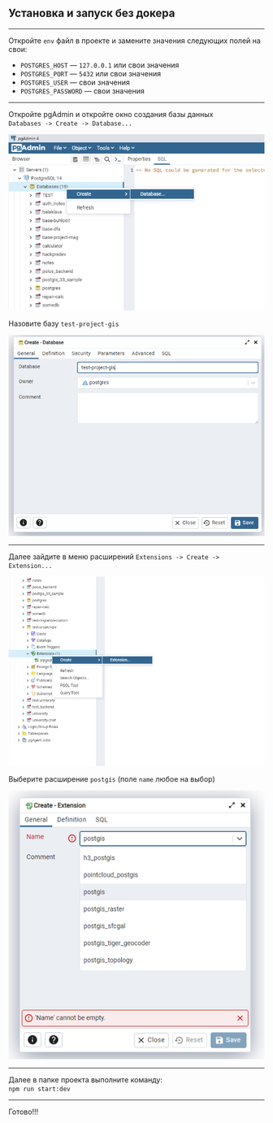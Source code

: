 ## Установка и запуск без докера

---
Откройте `env` файл в проекте и замените значения следующих полей на свои:

* `POSTGRES_HOST` — `127.0.0.1` или свои значения
* `POSTGRES_PORT` — `5432` или свои значения
* `POSTGRES_USER` — свои значения
* `POSTGRES_PASSWORD` — свои значения

---
Откройте pgAdmin и откройте окно создания базы данных  
`Databases -> Create -> Database...`
<p align="left">
    <img src="./C1.png" />
</p>

Назовите базу `test-project-gis`
<p align="left">
    <img src="./C2.png" />
</p>

---
Далее зайдите в меню расширений
`Extensions -> Create -> Extension...`
<p align="left">
    <img src="./C3.png" />
</p>

Выберите расширение `postgis`
(поле `name` любое на выбор)
<p align="left">
    <img src="./C4.png" />
</p>

---

Далее в папке проекта выполните команду:  
`npm run start:dev`  

---

Готово!!!
